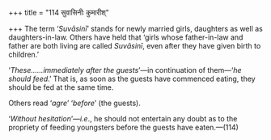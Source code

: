+++
title = "114 सुवासिनीः कुमारीश्"

+++
The term ‘*Suvāsinī*’ stands for newly married girls, daughters as well
as daughters-in-law. Others have held that ‘girls whose father-in-law
and father are both living are called *Suvāsinī*, even after they have
given birth to children.’

‘*These......immediately after the guests*’—in continuation of them—‘*he
should feed*.’ That is, as soon as the guests have commenced eating,
they should be fed at the same time.

Others read ‘*agre*’ ‘*before*’ (the guests).

‘*Without hesitation*’—*i.e*., he should not entertain any doubt as to
the propriety of feeding youngsters before the guests have eaten.—(114)


